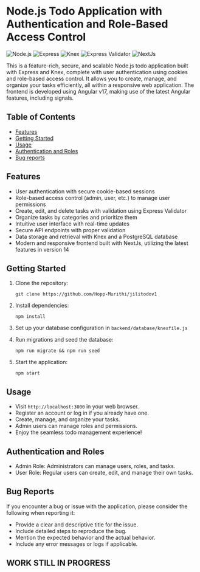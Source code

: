 # Node.js Todo Application with Authentication and Role-Based Access Control

![Node.js](https://img.shields.io/badge/Node.js-14.0+-green.svg)
![Express](https://img.shields.io/badge/Express-4.17+-blue.svg)
![Knex](https://img.shields.io/badge/Knex-0.95+-orange.svg)
![Express Validator](https://img.shields.io/badge/Express%20Validator-6.9+-purple.svg)
![NextJs](https://img.shields.io/badge/next-v14-blue.svg)

This is a feature-rich, secure, and scalable Node.js todo application built with Express and Knex, complete with user authentication using cookies and role-based access control. It allows you to create, manage, and organize your tasks efficiently, all within a responsive web application. The frontend is developed using Angular v17, making use of the latest Angular features, including signals.

## Table of Contents

- [Features](#features)
- [Getting Started](#getting-started)
- [Usage](#usage)
- [Authentication and Roles](#authentication-and-roles)
- [Bug reports](#bug-reports)


## Features

- User authentication with secure cookie-based sessions
- Role-based access control (admin, user, etc.) to manage user permissions
- Create, edit, and delete tasks with validation using Express Validator
- Organize tasks by categories and prioritize them
- Intuitive user interface with real-time updates
- Secure API endpoints with proper validation
- Data storage and retrieval with Knex and a PostgreSQL database
- Modern and responsive frontend built with NextJs, utilizing the latest features in version 14

## Getting Started

1. Clone the repository:

    ```shell
    git clone https://github.com/Hopp-Murithi/jilitodov1
    ```

2. Install dependencies:

    ```shell
    npm install
    ```

3. Set up your database configuration in `backend/database/knexfile.js`

4. Run migrations and seed the database:

    ```shell
    npm run migrate && npm run seed
    ```

5. Start the application:

    ```shell
    npm start
    ```


## Usage

- Visit `http://localhost:3000` in your web browser.
- Register an account or log in if you already have one.
- Create, manage, and organize your tasks.
- Admin users can manage roles and permissions.
- Enjoy the seamless todo management experience!

## Authentication and Roles

- Admin Role: Administrators can manage users, roles, and tasks.
- User Role: Regular users can create, edit, and manage their own tasks.

## Bug Reports

If you encounter a bug or issue with the application, please consider the following when reporting it:

- Provide a clear and descriptive title for the issue.
- Include detailed steps to reproduce the bug.
- Mention the expected behavior and the actual behavior.
- Include any error messages or logs if applicable.

## WORK STILL IN PROGRESS